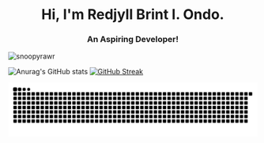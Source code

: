 
<h1 align="center">Hi, I'm Redjyll Brint I. Ondo.</h1>
<h3 align="center">An Aspiring Developer!</h3>

<p align="left"> <img src="https://komarev.com/ghpvc/?username=snoopyrawr&label=Profile%20views&color=840807&style=flat" alt="snoopyrawr" /> </p>

![Anurag's GitHub stats](https://github-readme-stats.vercel.app/api?username=Snoopyrawr&show_icons=true&theme=gruvbox_light)
[![GitHub Streak](https://streak-stats.demolab.com?user=Snoopyrawr&theme=shadow-red&border_radius=4.2)](https://git.io/streak-stats)

<picture>
  <img alt="github-snake" src="github-user-contribution.svg" />
</picture>

